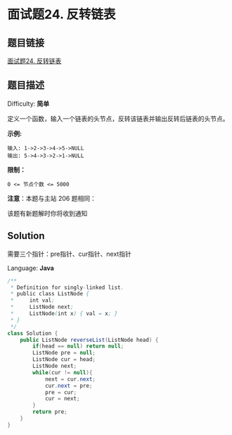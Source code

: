 # 面试题24. 反转链表

## 题目链接

[面试题24\. 反转链表](https://leetcode-cn.com/problems/fan-zhuan-lian-biao-lcof/)

## 题目描述

Difficulty: **简单**

定义一个函数，输入一个链表的头节点，反转该链表并输出反转后链表的头节点。

**示例:**

```
输入: 1->2->3->4->5->NULL
输出: 5->4->3->2->1->NULL
```

**限制：**

`0 <= 节点个数 <= 5000`

**注意**：本题与主站 206 题相同：


该题有新题解时你将收到通知

## Solution

需要三个指针：pre指针、cur指针、next指针

Language: **Java**

```java
​/**
 * Definition for singly-linked list.
 * public class ListNode {
 *     int val;
 *     ListNode next;
 *     ListNode(int x) { val = x; }
 * }
 */
class Solution {
    public ListNode reverseList(ListNode head) {
        if(head == null) return null;
        ListNode pre = null;
        ListNode cur = head;
        ListNode next;
        while(cur != null){
            next = cur.next;
            cur.next = pre;
            pre = cur;
            cur = next;
        }
        return pre;
    }
}
```